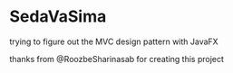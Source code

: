 # SedaVaSima
trying to figure out the MVC design pattern with JavaFX 

thanks from @RoozbeSharinasab for creating this project 

